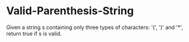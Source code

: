 # Valid-Parenthesis-String
Given a string s containing only three types of characters: '(', ')' and '*', return true if s is valid. 

